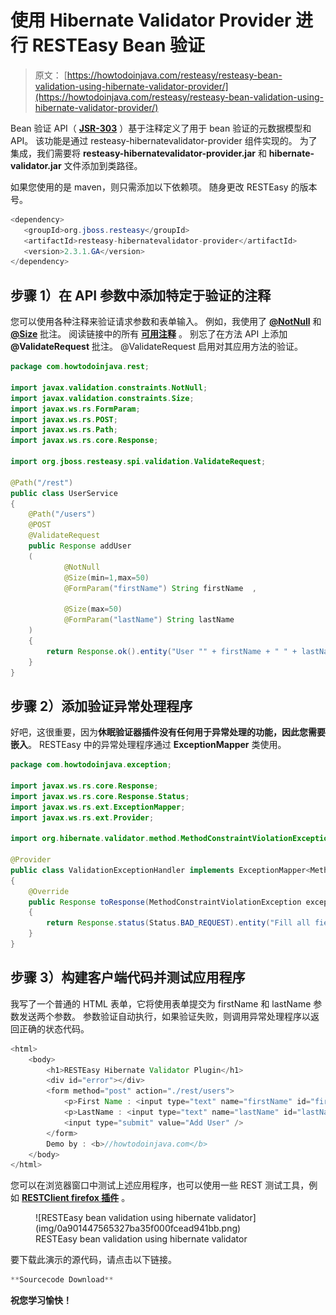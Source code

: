 # 使用 Hibernate Validator Provider 进行 RESTEasy Bean 验证

> 原文： [https://howtodoinjava.com/resteasy/resteasy-bean-validation-using-hibernate-validator-provider/](https://howtodoinjava.com/resteasy/resteasy-bean-validation-using-hibernate-validator-provider/)

Bean 验证 API（ [**JSR-303**](https://jcp.org/en/jsr/detail?id=303 "jsr-303") ）基于注释定义了用于 bean 验证的元数据模型和 API。 该功能是通过 resteasy-hibernatevalidator-provider 组件实现的。 为了集成，我们需要将 **resteasy-hibernatevalidator-provider.jar** 和 **hibernate-validator.jar** 文件添加到类路径。

如果您使用的是 maven，则只需添加以下依赖项。 随身更改 RESTEasy 的版本号。

```java
<dependency>
   <groupId>org.jboss.resteasy</groupId>
   <artifactId>resteasy-hibernatevalidator-provider</artifactId>
   <version>2.3.1.GA</version>
</dependency>

```

## **步骤 1）在 API 参数**中添加特定于验证的注释

您可以使用各种注释来验证请求参数和表单输入。 例如，我使用了 [**@NotNull**](https://docs.oracle.com/javaee/6/api/javax/validation/constraints/NotNull.html "NotNull annotation") 和 [**@Size**](https://docs.oracle.com/javaee/6/api/javax/validation/constraints/Size.html "Size annotation") 批注。 阅读链接中的所有 **[可用注释](https://docs.oracle.com/javaee/6/api/javax/validation/constraints/package-summary.html "all validation annotations")** 。 别忘了在方法 API 上添加 **@ValidateRequest** 批注。 @ValidateRequest 启用对其应用方法的验证。

```java
package com.howtodoinjava.rest;

import javax.validation.constraints.NotNull;
import javax.validation.constraints.Size;
import javax.ws.rs.FormParam;
import javax.ws.rs.POST;
import javax.ws.rs.Path;
import javax.ws.rs.core.Response;

import org.jboss.resteasy.spi.validation.ValidateRequest;

@Path("/rest")
public class UserService 
{
	@Path("/users")
	@POST
	@ValidateRequest
	public Response addUser
	(
			@NotNull
			@Size(min=1,max=50) 
			@FormParam("firstName") String firstName  , 

			@Size(max=50)
			@FormParam("lastName") String lastName
	)
	{
		return Response.ok().entity("User "" + firstName + " " + lastName + "" added through JAX-RS JavaScript API").build();
	}
}

```

## **步骤 2）添加验证异常处理程序**

好吧，这很重要，因为**休眠验证器插件没有任何用于异常处理的功能，因此您需要嵌入**。 RESTEasy 中的异常处理程序通过 **ExceptionMapper** 类使用。

```java
package com.howtodoinjava.exception;

import javax.ws.rs.core.Response;
import javax.ws.rs.core.Response.Status;
import javax.ws.rs.ext.ExceptionMapper;
import javax.ws.rs.ext.Provider;

import org.hibernate.validator.method.MethodConstraintViolationException;

@Provider
public class ValidationExceptionHandler implements ExceptionMapper<MethodConstraintViolationException> 
{
	@Override
	public Response toResponse(MethodConstraintViolationException exception) 
	{
		return Response.status(Status.BAD_REQUEST).entity("Fill all fields").build();
	}
}

```

## **步骤 3）构建客户端代码并测试应用程序**

我写了一个普通的 HTML 表单，它将使用表单提交为 firstName 和 lastName 参数发送两个参数。 参数验证自动执行，如果验证失败，则调用异常处理程序以返回正确的状态代码。

```java
<html>
	<body>
		<h1>RESTEasy Hibernate Validator Plugin</h1>
		<div id="error"></div>
		<form method="post" action="./rest/users">
			<p>First Name : <input type="text" name="firstName" id="firstName"/></p>
			<p>LastName : <input type="text" name="lastName" id="lastName"/></p>
			<input type="submit" value="Add User" />
		</form>
		Demo by : <b>//howtodoinjava.com</b>
	</body>
</html>

```

您可以在浏览器窗口中测试上述应用程序，也可以使用一些 REST 测试工具，例如 [**RESTClient firefox 插件**](https://addons.mozilla.org/en-US/firefox/addon/restclient/ "restclient") 。

<figure aria-describedby="caption-attachment-2215" class="wp-caption aligncenter" id="attachment_2215" style="width: 600px">![RESTEasy bean validation using hibernate validator](img/0a901447565327ba35f000fcead941bb.png)

<figcaption class="wp-caption-text" id="caption-attachment-2215">RESTEasy bean validation using hibernate validator</figcaption>

</figure>

要下载此演示的源代码，请点击以下链接。

```java
**Sourcecode Download**
```

**祝您学习愉快！**